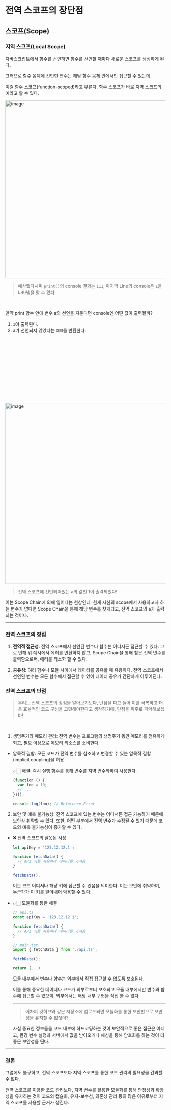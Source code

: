 # 전역 스코프의 장단점

## 스코프(Scope)

### 지역 스코프(Local Scope)

자바스크립트에서 함수를 선언하면 함수를 선언할 때마다 새로운 스코프를 생성하게 된다.

그러므로 함수 몸체에 선언한 변수는 해당 함수 몸체 안에서만 접근할 수 있는데,

이걸 함수 스코프(function-scoped)라고 부른다. 함수 스코프가 바로 지역 스코프의 예라고 할 수 있다.

<img width="558" alt="image" src="https://github.com/FC-MINI-4/attendance-front/assets/83483378/060ba3d7-b7d6-488d-b497-09256a589218">

> 예상했다시피 `print()`의 console 결과는 `111`, 마지막 Line의 console은 `1`을 나타냄을 알 수 있다.

<br />

만약 print 함수 안에 변수 a의 선언을 지운다면 console엔 어떤 값이 출력될까?

1. `1`이 출력된다.
2. a가 선언되지 않았다는 `에러`를 반환한다.

<br />
<br />
<br />
<br />
<br />
<br />
<br />
<br />
<br />
<br />
<br />
<br />

<img width="568" alt="image" src="https://github.com/FC-MINI-4/attendance-front/assets/83483378/7441432f-10a1-4f98-b62d-cfec49a77586">

> 전역 스코프에 선언되어있는 a의 값인 1이 출력되었다!

이는 Scope Chain에 의해 일어나는 현상인데, 현재 자신의 scope에서 사용하고자 하는 변수가 없다면 Scope Chain을 통해 해당 변수를 찾게되고, 전역 스코프의 a가 출력되는 것이다.

---

### 전역 스코프의 장점

1. **전역적 접근성**: 전역 스코프에서 선언된 변수나 함수는 어디서든 접근할 수 있다. 그로 인해 위 예시에서 에러를 반환하지 않고, Scope Chain을 통해 찾은 전역 변수를 출력함으로써, 에러를 최소화 할 수 있다.

2. **공유성**: 여러 함수나 모듈 사이에서 데이터를 공유할 때 유용하다. 전역 스코프에서 선언된 변수는 모든 함수에서 접근할 수 있어 데이터 공유가 간단하게 이루어진다.

### 전역 스코프의 단점

> 우리는 전역 스코프의 장점을 알아보기보다, 단점을 파고 들어 이를 극복하고 더욱 효율적인 코드 구성을 고민해야한다고 생각하기에, 단점을 위주로 파악해보겠다!

<br />

1. 생명주기와 메모리 관리: 전역 변수는 프로그램의 생명주기 동안 메모리를 점유하게 되고, 필요 이상으로 메모리 리소스를 소비한다.

- 암묵적 결합: 모든 코드가 전역 변수를 참조하고 변경할 수 있는 암묵적 결합(implicit coupling)을 허용

  👉🏻 해결: 즉시 실행 함수를 통해 변수를 지역 변수화하여 사용한다.

  ```javascript
  (function () {
    var foo = 10;
    // ...
  })();

  console.log(foo); // Reference Error
  ```

2. 보안 및 예측 불가능성: 전역 스코프에 있는 변수는 어디서든 접근 가능하기 때문에 보안상 취약할 수 있다. 또한, 어떤 부분에서 전역 변수가 수정될 수 있기 때문에 코드의 예측 불가능성이 증가할 수 있다.

- ❌ 전역 스코프의 잘못된 사용

  ```javascript
  let apiKey = '123.12.12.1';

  function fetchData() {
    // API 키를 사용하여 데이터를 가져옴
  }

  fetchData();
  ```

  이는 코드 어디서나 해당 키에 접근할 수 있음을 의미한다. 이는 보안에 취약하며, 누군가가 이 키를 알아내어 악용할 수 있다.

- 👉🏻 모듈화를 통한 해결

  ```javascript
  // api.ts
  const apiKey = '123.12.12.1';

  function fetchData() {
    // API 키를 사용하여 데이터를 가져옴
  }
  ```

  ```javascript
  // main.tsx
  import { fetchData } from './api.ts';

  fetchData();

  return (...)
  ```

  모듈 내부에서 변수나 함수는 외부에서 직접 접근할 수 없도록 보호된다.

  이를 통해 중요한 데이터나 코드가 외부로부터 보호되고 모듈 내부에서만 변수와 함수에 접근할 수 있으며, 외부에서는 해당 내부 구현을 직접 볼 수 없다.

  ***

  > 어차피 깃허브와 같은 저장소에 업로드되면 모듈화를 통한 보안만으로 보안성을 유지할 수 없잖아?

  사실 중요한 정보들을 코드 내부에 하드코딩하는 것이 보안적으로 좋은 접근은 아니고, 환경 변수 설정과 서버에서 값을 받아오거나 해싱을 통해 암호화를 하는 것이 더 좋은 보안성을 띈다.

---

### 결론

그럼에도 불구하고, 전역 스코프보다 지역 스코프를 통한 코드 관리의 필요성을 간과할 수 없다.

전역 스코프를 이용한 코드 관리보다, 지역 변수를 활용한 모듈화를 통해 안정성과 확장성을 유지하는 것이 코드의 캡슐화, 유지-보수성, 의존성 관리 등의 많은 이유로부터 지역 스코프를 사용할 근거가 생긴다.
